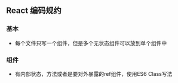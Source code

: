## React 编码规约

### 基本
+ 每个文件只写一个组件，但是多个无状态组件可以放到单个组件中

### 组件
+ 有内部状态，方法或者是要对外暴露的ref组件，使用ES6 Class写法
